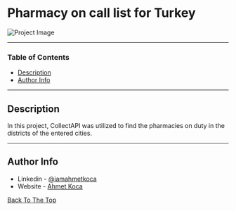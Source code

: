 # Pharmacy on call list for Turkey

![Project Image](https://ahmetkoca.com.tr/github/pharmacy-project/pharmacy.png)



---

### Table of Contents


- [Description](#description)
- [Author Info](#author-info)

---

## Description

In this project, CollectAPI was utilized to find the pharmacies on duty in the districts of the entered cities.



---











## Author Info

- Linkedin - [@iamahmetkoca](https://www.linkedin.com/in/iamahmetkoca/)
- Website - [Ahmet Koca](https://ahmetkoca.com.tr)

[Back To The Top](#read-me-template)
